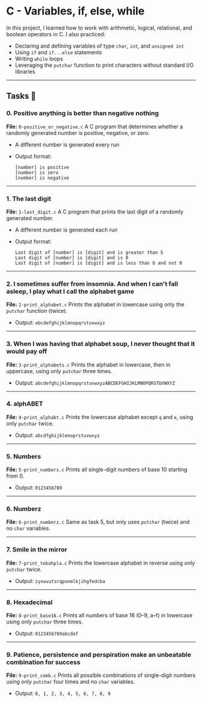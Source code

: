 # C - Variables, if, else, while

In this project, I learned how to work with arithmetic, logical, relational, and boolean operators in C. I also practiced:

* Declaring and defining variables of type `char`, `int`, and `unsigned int`
* Using `if` and `if...else` statements
* Writing `while` loops
* Leveraging the `putchar` function to print characters without standard I/O libraries

---

## Tasks 📃

### 0. Positive anything is better than negative nothing

**File:** `0-positive_or_negative.c`
A C program that determines whether a randomly generated number is positive, negative, or zero.

* A different number is generated every run
* Output format:

  ```
  [number] is positive
  [number] is zero
  [number] is negative
  ```

---

### 1. The last digit

**File:** `1-last_digit.c`
A C program that prints the last digit of a randomly generated number.

* A different number is generated each run
* Output format:

  ```
  Last digit of [number] is [digit] and is greater than 5
  Last digit of [number] is [digit] and is 0
  Last digit of [number] is [digit] and is less than 6 and not 0
  ```

---

### 2. I sometimes suffer from insomnia. And when I can't fall asleep, I play what I call the alphabet game

**File:** `2-print_alphabet.c`
Prints the alphabet in lowercase using only the `putchar` function (twice).

* Output: `abcdefghijklmnopqrstuvwxyz`

---

### 3. When I was having that alphabet soup, I never thought that it would pay off

**File:** `3-print_alphabets.c`
Prints the alphabet in lowercase, then in uppercase, using only `putchar` three times.

* Output: `abcdefghijklmnopqrstuvwxyzABCDEFGHIJKLMNOPQRSTUVWXYZ`

---

### 4. alphABET

**File:** `4-print_alphabt.c`
Prints the lowercase alphabet except `q` and `e`, using only `putchar` twice.

* Output: `abcdfghijklmnoprstuvwxyz`

---

### 5. Numbers

**File:** `5-print_numbers.c`
Prints all single-digit numbers of base 10 starting from 0.

* Output: `0123456789`

---

### 6. Numberz

**File:** `6-print_numberz.c`
Same as task 5, but only uses `putchar` (twice) and no `char` variables.

---

### 7. Smile in the mirror

**File:** `7-print_tebahpla.c`
Prints the lowercase alphabet in reverse using only `putchar` twice.

* Output: `zyxwvutsrqponmlkjihgfedcba`

---

### 8. Hexadecimal

**File:** `8-print_base16.c`
Prints all numbers of base 16 (0–9, a–f) in lowercase using only `putchar` three times.

* Output: `0123456789abcdef`

---

### 9. Patience, persistence and perspiration make an unbeatable combination for success

**File:** `9-print_comb.c`
Prints all possible combinations of single-digit numbers using only `putchar` four times and no `char` variables.

* Output: `0, 1, 2, 3, 4, 5, 6, 7, 8, 9`